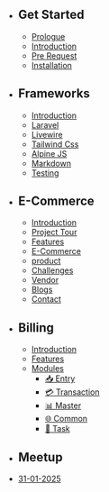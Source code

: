 - ## Get Started

    - [Prologue](/{{route}}/{{version}}/overview)
    - [Introduction](/{{route}}/{{version}}/intro/introduction)
    - [Pre Request](/{{route}}/{{version}}/intro/prerequest)
    - [Installation](/{{route}}/{{version}}/intro/installation)


- ## Frameworks
    - [Introduction](/{{route}}/{{version}}/framework/introduction)
    - [Laravel](/{{route}}/{{version}}/framework/laravel)
    - [Livewire](/{{route}}/{{version}}/framework/livewire)
    - [Tailwind Css](/{{route}}/{{version}}/framework/tailwindcss)
    - [Alpine JS](/{{route}}/{{version}}/framework/alpinejs)
    - [Markdown](/{{route}}/{{version}}/framework/markdown)
    - [Testing](/{{route}}/{{version}}/framework/testing)

- ## E-Commerce
  - [Introduction](/{{route}}/{{version}}/projects/introduction)
  - [Project Tour](/{{route}}/{{version}}/projects/project_tour)
  - [Features](/{{route}}/{{version}}/projects/features)
  - [E-Commerce](/{{route}}/{{version}}/projects/ecommerce)
  - [product](/{{route}}/{{version}}/projects/product)
  - [Challenges](/{{route}}/{{version}}/projects/challenges)
  - [Vendor](/{{route}}/{{version}}/projects/vendor)
  - [Blogs](/{{route}}/{{version}}/projects/blog)
  - [Contact](/{{route}}/{{version}}/projects/contact)

- ## Billing
    - [Introduction](/{{route}}/{{version}}/billing/introduction)
    - [Features](/{{route}}/{{version}}/billing/features)
    - [Modules](/{{route}}/{{version}}/billing/modules)
        - [📥 Entry](/{{route}}/{{version}}/billing/modules/entries)
        - [💳 Transaction](/{{route}}/{{version}}/billing/modules/transactions)
        - [📊 Master](/{{route}}/{{version}}/billing/modules/master)
        - [🌐 Common](/{{route}}/{{version}}/billing/modules/common)
        - [📝 Task](/{{route}}/{{version}}/billing/modules/task)




- ## Meetup
 - [31-01-2025](/{{route}}/{{version}}/meetup/31_01_2025)
